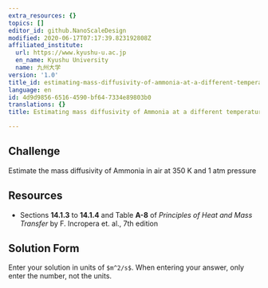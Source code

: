 ```yaml
---
extra_resources: {}
topics: []
editor_id: github.NanoScaleDesign
modified: 2020-06-17T07:17:39.823192808Z
affiliated_institute:
  url: https://www.kyushu-u.ac.jp
  en_name: Kyushu University
  name: 九州大学
version: '1.0'
title_id: estimating-mass-diffusivity-of-ammonia-at-a-different-temperature
language: en
id: 4d9d9856-6516-4590-bf64-7334e89803b0
translations: {}
title: Estimating mass diffusivity of Ammonia at a different temperature

---
```


## Challenge
Estimate the mass diffusivity of Ammonia in air at 350 K and 1 atm pressure

## Resources

- Sections **14.1.3** to **14.1.4** and Table **A-8** of *Principles of Heat and Mass Transfer* by F. Incropera et. al., 7th edition

## Solution Form
Enter your solution in units of `$m^2/s$`.
When entering your answer, only enter the number, not the units.
